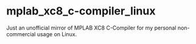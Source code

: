 # mplab_xc8_c-compiler_linux
Just an unofficial mirror of MPLAB XC8 C-Compiler for my personal non-commercial usage on Linux.
